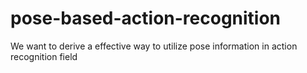 # pose-based-action-recognition
We want to derive a effective way to utilize pose information in action recognition field
